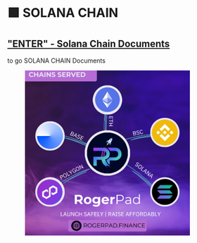 # 🟩 SOLANA CHAIN

## ["ENTER" - Solana Chain Documents](https://app.gitbook.com/s/2tqbPa3m9HBIWVFa5iz7/solana-chain/solana-chain)

to go SOLANA CHAIN Documents

<figure><img src="../.gitbook/assets/CHAINS SERVED.png" alt="" width="375"><figcaption></figcaption></figure>
